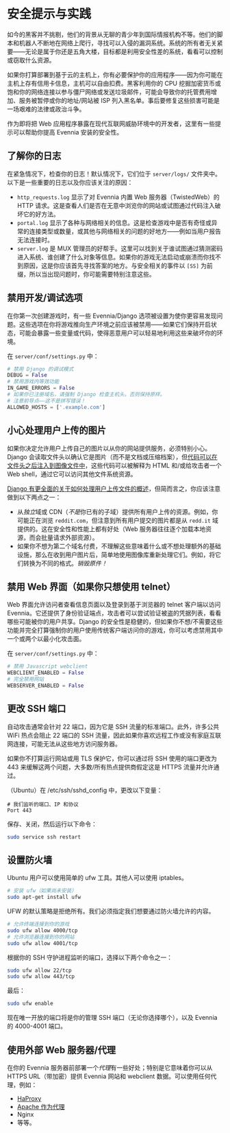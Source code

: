 # 安全提示与实践

如今的黑客并不挑剔，他们的背景从无聊的青少年到国际情报机构不等。他们的脚本和机器人不断地在网络上爬行，寻找可以入侵的漏洞系统。系统的所有者无关紧要——无论是属于你还是五角大楼，目标都是利用安全性差的系统，看看可以控制或窃取什么资源。

如果你打算部署到基于云的主机上，你有必要保护你的应用程序——因为你可能在主机上存有信用卡信息，主机可以自由扣费。黑客利用你的 CPU 挖掘加密货币或饱和你的网络连接以参与僵尸网络或发送垃圾邮件，可能会导致你的托管费用增加、服务被暂停或你的地址/网站被 ISP 列入黑名单。事后要修复这些损害可能是一场艰难的法律或政治斗争。

作为即将把 Web 应用程序暴露在现代互联网威胁环境中的开发者，这里有一些提示可以帮助你提高 Evennia 安装的安全性。

## 了解你的日志

在紧急情况下，检查你的日志！默认情况下，它们位于 `server/logs/` 文件夹中。以下是一些重要的日志以及你应该关注的原因：

- `http_requests.log` 显示了对 Evennia 内置 Web 服务器（TwistedWeb）的 HTTP 请求。这是查看人们是否在无意中浏览你的网站或试图通过代码注入破坏它的好方法。
- `portal.log` 显示了各种与网络相关的信息。这是检查游戏中是否有奇怪或异常的连接类型或数量，或其他与网络相关的问题的好地方——例如当用户报告无法连接时。
- `server.log` 是 MUX 管理员的好帮手。这里可以找到关于谁试图通过猜测密码进入系统、谁创建了什么对象等信息。如果你的游戏无法启动或崩溃而你找不到原因，这是你应该首先寻找答案的地方。与安全相关的事件以 `[SS]` 为前缀，所以当出现问题时，你可能需要特别注意这些。

## 禁用开发/调试选项

在你第一次创建游戏时，有一些 Evennia/Django 选项被设置为使你更容易发现问题。这些选项在你将游戏推向生产环境之前应该被禁用——如果它们保持开启状态，可能会暴露一些变量或代码，使得恶意用户可以轻易地利用这些来破坏你的环境。

在 `server/conf/settings.py` 中：

```python
# 禁用 Django 的调试模式
DEBUG = False
# 禁用游戏内等效功能
IN_GAME_ERRORS = False
# 如果你已注册域名，请强制 Django 检查主机头。否则保持原样。
# 注意前导点——这不是拼写错误！
ALLOWED_HOSTS = ['.example.com']
```

## 小心处理用户上传的图片

如果你决定允许用户上传自己的图片以从你的网站提供服务，必须特别小心。Django 会读取文件头以确认它是图片（而不是文档或压缩档案），但[代码可以在文件头之后注入到图像文件中](https://insinuator.net/2014/05/django-image-validation-vulnerability/)，这些代码可以被解释为 HTML 和/或给攻击者一个 Web shell，通过它可以访问其他文件系统资源。

[Django 有更全面的关于如何处理用户上传文件的概述](https://docs.djangoproject.com/en/4.1/topics/security/#user-uploaded-content-security)，但简而言之，你应该注意做到以下两点之一：

- 从*独立*域或 CDN（*不是*你已有的子域）提供所有用户上传的资源。例如，你可能正在浏览 `reddit.com`，但注意到所有用户提交的图片都是从 `redd.it` 域提供的。这在安全性和性能上都有好处（Web 服务器往往逐个加载本地资源，而会批量请求外部资源）。
- 如果你不想为第二个域名付费，不理解这些意味着什么或不想处理额外的基础设施，那么在收到用户图片后，简单地使用图像库重新处理它们。例如，将它们转换为不同的格式。*销毁原件！*

## 禁用 Web 界面（如果你只想使用 telnet）

Web 界面允许访问者查看信息页面以及登录到基于浏览器的 telnet 客户端以访问 Evennia。它还提供了身份验证端点，攻击者可以尝试验证被盗的凭据列表，看看哪些可能被你的用户共享。Django 的安全性是稳健的，但如果你不想/不需要这些功能并完全打算强制你的用户使用传统客户端访问你的游戏，你可以考虑禁用其中一个或两个以最小化攻击面。

在 `server/conf/settings.py` 中：

```python
# 禁用 Javascript webclient
WEBCLIENT_ENABLED = False
# 完全禁用网站
WEBSERVER_ENABLED = False
```

## 更改 SSH 端口

自动攻击通常会针对 22 端口，因为它是 SSH 流量的标准端口。此外，许多公共 WiFi 热点会阻止 22 端口的 SSH 流量，因此如果你喜欢远程工作或没有家庭互联网连接，可能无法从这些地方访问服务器。

如果你不打算运行网站或用 TLS 保护它，你可以通过将 SSH 使用的端口更改为 443 来缓解这两个问题，大多数/所有热点提供商假定这是 HTTPS 流量并允许通过。

（Ubuntu）在 /etc/ssh/sshd_config 中，更改以下变量：

```plaintext
# 我们监听的端口、IP 和协议
Port 443
```

保存、关闭，然后运行以下命令：

```bash
sudo service ssh restart
```

## 设置防火墙

Ubuntu 用户可以使用简单的 ufw 工具。其他人可以使用 iptables。

```bash
# 安装 ufw（如果尚未安装）
sudo apt-get install ufw
```

UFW 的默认策略是拒绝所有。我们必须指定我们想要通过防火墙允许的内容。

```bash
# 允许终端连接到你的游戏
sudo ufw allow 4000/tcp
# 允许浏览器连接到你的网站
sudo ufw allow 4001/tcp
```

根据你的 SSH 守护进程监听的端口，选择以下两个命令之一：

```bash
sudo ufw allow 22/tcp
sudo ufw allow 443/tcp
```

最后：

```bash
sudo ufw enable
```

现在唯一开放的端口将是你的管理 SSH 端口（无论你选择哪个），以及 Evennia 的 4000-4001 端口。

## 使用外部 Web 服务器/代理

在你的 Evennia 服务器前部署一个*代理*有一些好处；特别是它意味着你可以从 HTTPS URL（带加密）提供 Evennia 网站和 webclient 数据。可以使用任何代理，例如：

- [HaProxy](./Config-HAProxy.md)
- [Apache 作为代理](./Config-Apache-Proxy.md)
- Nginx
- 等等。
